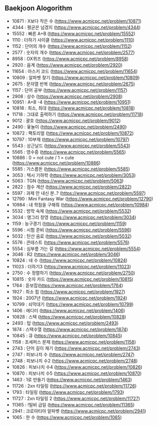 ## Baekjoon Alogorithm ##

- 10871 : X보다 작은 수 (https://www.acmicpc.net/problem/10871)
- 4344 : 평균은 넘겠지 (https://www.acmicpc.net/problem/4344)
- 15552 : 빠른 A+B (https://www.acmicpc.net/problem/15552)
- 1110 : 더하기 사이클 (https://www.acmicpc.net/problem/1110)
- 1152 : 단어의 개수 (https://www.acmicpc.net/problem/1152)
- 2577 : 숫자의 개수 (https://www.acmicpc.net/problem/2577)
- 8958 : OX퀴즈 (https://www.acmicpc.net/problem/8958)
- 2920 : 음계 (https://www.acmicpc.net/problem/2920)
- 11654 : 아스키 코드 (https://www.acmicpc.net/problem/11654)
- 10809 : 알파벳 찾기 (https://www.acmicpc.net/problem/10809)
- 2675 : 문자열 반복 (https://www.acmicpc.net/problem/2675)
- 1157 : 단어 공부 (https://www.acmicpc.net/problem/1157)
- 2908 : 상수 (https://www.acmicpc.net/problem/2908)
- 10951 : A+B -4 (https://www.acmicpc.net/problem/10951)
- 10818 : 최소, 최대 (https://www.acmicpc.net/problem/10818)
- 11718 : 그대로 출력하기 (https://www.acmicpc.net/problem/11718)
- 9012 : 괄호 (https://www.acmicpc.net/problem/9012)
- 2490 : 윷놀이 (https://www.acmicpc.net/problem/2490)
- 10872 : 팩토리얼 (https://www.acmicpc.net/problem/10872)
- 10797 : 10부제 (https://www.acmicpc.net/problem/10797)
- 5543 : 상근날드 (https://www.acmicpc.net/problem/5543)
- 5565 : 영수증 (https://www.acmicpc.net/problem/5565)
- 10886 : 0 = not cute / 1 = cute (https://www.acmicpc.net/problem/10886)
- 5585 : 거스름돈 (https://www.acmicpc.net/problem/5585)
- 3053 : 택시 기하학 (https://www.acmicpc.net/problem/3053)
- 5063 : TGN (https://www.acmicpc.net/problem/5063)
- 2822 : 점수 계산 (https://www.acmicpc.net/problem/2822)
- 5597 : 과제 안 내신 분..? (https://www.acmicpc.net/problem/5597)
- 12790 : Mini Fantasy War (https://www.acmicpc.net/problem/12790)
- 10984 : 내 학점을 구해줘 (https://www.acmicpc.net/problem/10984)
- 5532 : 방학 숙제 (https://www.acmicpc.net/problem/5532)
- 3034 : 앵그리 창영 (https://www.acmicpc.net/problem/3034)
- 1159 : 농구경기 (https://www.acmicpc.net/problem/1159)
- 5596 : 시험 준비 (https://www.acmicpc.net/problem/5596)
- 5032 : 탄산 음료 (https://www.acmicpc.net/problem/5032)
- 5576 : 콘테스트 (https://www.acmicpc.net/problem/5576)
- 5554 : 심부름 가는 길 (https://www.acmicpc.net/problem/5554)
- 3046 : R2 (https://www.acmicpc.net/problem/3046)
- 10824 : 네 수 (https://www.acmicpc.net/problem/10824)
- 11023 : 더하기3 (https://www.acmicpc.net/problem/11023)
- 2750 : 수 정렬하기 (https://www.acmicpc.net/problem/2750) 
- 10815 : 숫자 카드 (https://www.acmicpc.net/problem/10815)
- 1764 : 듣보잡(https://www.acmicpc.net/problem/1764)
- 1927 : 최소 힙 (https://www.acmicpc.net/problem/1927)
- 1924 : 2007년 (https://www.acmicpc.net/problem/1924)
- 10799 : 쇠막대기 (https://www.acmicpc.net/problem/10799)
- 1406 : 에디터 (https://www.acmicpc.net/problem/1406)
- 10828 : 스택 (https://www.acmicpc.net/problem/10828)
- 2493 : 탑 (https://www.acmicpc.net/problem/2493)
- 1874 : 스택수열 (https://www.acmicpc.net/problem/1874)
- 10845 : 큐 (https://www.acmicpc.net/problem/10845)
- 1158 : 조세퍼스 문제 (https://www.acmicpc.net/problem/1158)
- 2743 : 단어 길이 재기 (https://www.acmicpc.net/problem/2743)
- 2747 : 피보나치 수 (https://www.acmicpc.net/problem/2747)
- 2748 : 피보나치 수2 (https://www.acmicpc.net/problem/2748)
- 10826 : 피보나치 수4 (https://www.acmicpc.net/problem/10826)
- 10870 : 피보나치 수5 (https://www.acmicpc.net/problem/10870)
- 1463 : 1로 만들기 (https://www.acmicpc.net/problem/1463)
- 11726 : 2xn 타일링 (https://www.acmicpc.net/problem/11726)
- 1793 : 타일링 (https://www.acmicpc.net/problem/1793)
- 11727 : 2xn 타일링 2 (https://www.acmicpc.net/problem/11727)
- 11365 : !밀비 급일 (https://www.acmicpc.net/problem/11365)
- 2941 : 크로아티아 알파벳 (https://www.acmicpc.net/problem/2941)
- 1065 : 한 수 (https://www.acmicpc.net/problem/1065)
